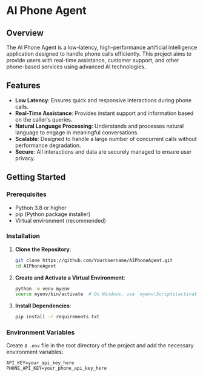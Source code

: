 # AI Phone Agent

## Overview

The AI Phone Agent is a low-latency, high-performance artificial intelligence application designed to handle phone calls efficiently. This project aims to provide users with real-time assistance, customer support, and other phone-based services using advanced AI technologies.

## Features

- **Low Latency**: Ensures quick and responsive interactions during phone calls.
- **Real-Time Assistance**: Provides instant support and information based on the caller's queries.
- **Natural Language Processing**: Understands and processes natural language to engage in meaningful conversations.
- **Scalable**: Designed to handle a large number of concurrent calls without performance degradation.
- **Secure**: All interactions and data are securely managed to ensure user privacy.

## Getting Started

### Prerequisites

- Python 3.8 or higher
- pip (Python package installer)
- Virtual environment (recommended)

### Installation

1. **Clone the Repository**:
    ```sh
    git clone https://github.com/YourUsername/AIPhoneAgent.git
    cd AIPhoneAgent
    ```

2. **Create and Activate a Virtual Environment**:
    ```sh
    python -m venv myenv
    source myenv/bin/activate  # On Windows, use `myenv\Scripts\activate`
    ```

3. **Install Dependencies**:
    ```sh
    pip install -r requirements.txt
    ```

### Environment Variables

Create a `.env` file in the root directory of the project and add the necessary environment variables:

```plaintext
API_KEY=your_api_key_here
PHONE_API_KEY=your_phone_api_key_here

